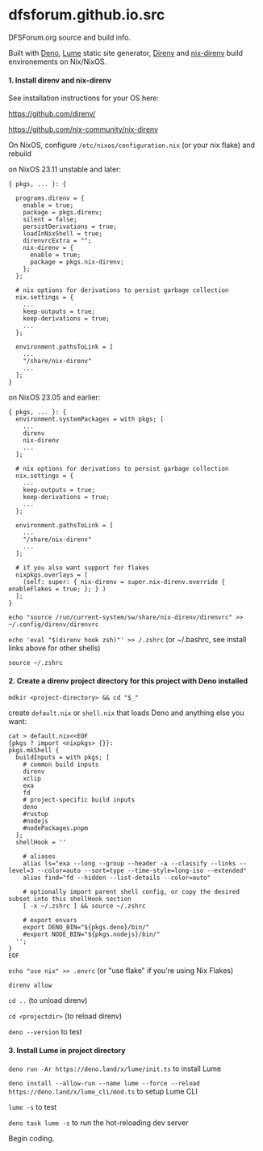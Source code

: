 # dfsforum.github.io.src

DFSForum.org source and build info.

Built with [Deno](https://deno.land/), [Lume](https://lume.land) static site generator, [Direnv](https://direnv.net/) and [nix-direnv](https://github.com/nix-community/nix-direnv) build environements on Nix/NixOS.

#### 1. Install direnv and nix-direnv

See installation instructions for your OS here:

https://github.com/direnv/

https://github.com/nix-community/nix-direnv

On NixOS, configure `/etc/nixos/configuration.nix` (or your nix flake) and rebuild

on NixOS 23.11 unstable and later:

````
{ pkgs, ... }: {

  programs.direnv = {
    enable = true;
    package = pkgs.direnv;
    silent = false;
    persistDerivations = true;
    loadInNixShell = true;
    direnvrcExtra = "";
    nix-direnv = {
      enable = true;
      package = pkgs.nix-direnv;
    };
  };

  # nix options for derivations to persist garbage collection
  nix.settings = {
    ...
    keep-outputs = true;
    keep-derivations = true;
    ...
  };

  environment.pathsToLink = [
    ...
    "/share/nix-direnv"
    ...
  ];
}
````

on NixOS 23.05 and earlier:

````
{ pkgs, ... }: {
  environment.systemPackages = with pkgs; [
    ...
    direnv
    nix-direnv
    ...
  ];

  # nix options for derivations to persist garbage collection
  nix.settings = {
    ...
    keep-outputs = true;
    keep-derivations = true;
    ...
  };

  environment.pathsToLink = [
    ...
    "/share/nix-direnv"
    ...
  ];

  # if you also want support for flakes
  nixpkgs.overlays = [
    (self: super: { nix-direnv = super.nix-direnv.override { enableFlakes = true; }; } )
  ];
}
````

`echo "source /run/current-system/sw/share/nix-direnv/direnvrc" >> ~/.config/direnv/direnvrc`

`echo 'eval "$(direnv hook zsh)"' >> /.zshrc` (or \~/.bashrc, see install links above for other shells)

`source ~/.zshrc`

#### 2. Create a direnv project directory for this project with Deno installed

`mdkir <project-directory> && cd "$_"`

create `default.nix` or `shell.nix` that loads Deno and anything else you want:

````
cat > default.nix<<EOF
{pkgs ? import <nixpkgs> {}}:
pkgs.mkShell {
  buildInputs = with pkgs; [
    # common build inputs
    direnv
    xclip
    exa
    fd
    # project-specific build inputs
    deno
    #rustup
    #nodejs
    #nodePackages.pnpm
  ];
  shellHook = ''

    # aliases
    alias ls="exa --long --group --header -a --classify --links --level=3 --color=auto --sort=type --time-style=long-iso --extended"
    alias find="fd --hidden --list-details --color=auto"

    # optionally import parent shell config, or copy the desired subset into this shellHook section
    [ -x ~/.zshrc ] && source ~/.zshrc

    # export envars
    export DENO_BIN="${pkgs.deno}/bin/"
    #export NODE_BIN="${pkgs.nodejs}/bin/"
  '';
}
EOF
````

`echo "use nix" >> .envrc` (or "use flake" if you're using Nix Flakes)

`direnv allow`

`cd ..` (to unload direnv)

`cd <projectdir>` (to reload direnv)

`deno --version` to test

#### 3.  Install Lume in project directory

`deno run -Ar https://deno.land/x/lume/init.ts` to install Lume

`deno install --allow-run --name lume --force --reload https://deno.land/x/lume_cli/mod.ts` to setup Lume CLI

`lume -s` to test

`deno task lume -s` to run the hot-reloading dev server

Begin coding.
